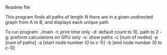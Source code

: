 Readme file

This program finds all paths of length N there are in a given undirected graph from A to B, and displays each unique path

To run program:
./main
	-t: print time only
	-d: default count to 10, path to 2
	-g: preform calculations on GPU only
	-s: show paths
	-c [num of nodes]
	-p [num of paths]
	-a [start node number (0 to c-1)]
	-b [end node number (0 to c-1)]
